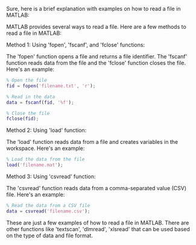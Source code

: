 Sure, here is a brief explanation with examples on how to read a file in MATLAB:

MATLAB provides several ways to read a file. Here are a few methods to read a file in MATLAB:

Method 1: Using 'fopen', 'fscanf', and 'fclose' functions:

The 'fopen' function opens a file and returns a file identifier. The 'fscanf' function reads data from the file and the 'fclose' function closes the file. Here's an example:

```matlab
% Open the file
fid = fopen('filename.txt', 'r');

% Read in the data
data = fscanf(fid, '%f');

% Close the file
fclose(fid);
```

Method 2: Using 'load' function:

The 'load' function reads data from a file and creates variables in the workspace. Here's an example:

```matlab
% Load the data from the file
load('filename.mat');
```

Method 3: Using 'csvread' function:

The 'csvread' function reads data from a comma-separated value (CSV) file. Here's an example:

```matlab
% Read the data from a CSV file
data = csvread('filename.csv');
```

These are just a few examples of how to read a file in MATLAB. There are other functions like 'textscan', 'dlmread', 'xlsread' that can be used based on the type of data and file format.